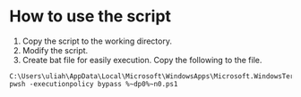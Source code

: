 # How to use the script

1. Copy the script to the working directory.
2. Modify the script.
3. Create bat file for easily execution. Copy the following to the file.

```
C:\Users\uliah\AppData\Local\Microsoft\WindowsApps\Microsoft.WindowsTerminal_8wekyb3d8bbwe\wt.exe pwsh -executionpolicy bypass %~dp0%~n0.ps1
```
